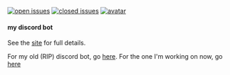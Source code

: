 [![open issues](https://img.shields.io/github/issues-raw/qanazoga/hallita?style=for-the-badge)](https://github.com/qanazoga/hallita/issues)
[![closed issues](https://img.shields.io/github/issues-closed-raw/qanazoga/hallita?style=for-the-badge)](https://github.com/qanazoga/hallita/issues)
[![avatar](https://repository-images.githubusercontent.com/234845733/11eb6d80-3afd-11ea-8141-2e4700dd65da)](https://www.deviantart.com/king-hime/art/NEON-LIGHTS-745230728)

#### my discord bot
See the [site](https://qanazoga.com/hallita) for full details.

For my old (RIP) discord bot, go [here](https://github.com/qanazoga/soturi). For the one I'm working on now, go [here](https://github.com/qanazoga/carlisle-bot)

